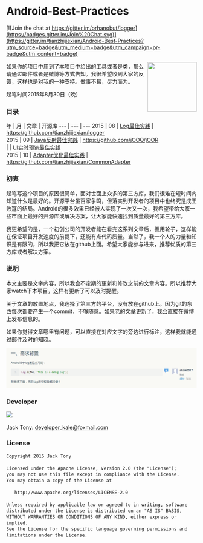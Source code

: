 # Android-Best-Practices

[![Join the chat at https://gitter.im/orhanobut/logger](https://badges.gitter.im/Join%20Chat.svg)](https://gitter.im/tianzhijiexian/Android-Best-Practices?utm_source=badge&utm_medium=badge&utm_campaign=pr-badge&utm_content=badge)

<img align="right" src='https://raw.githubusercontent.com/tianzhijiexian/Android-Best-Practices/master/images/logo.png' width='130' height='130'/>

如果你的项目中用到了本项目中给出的工具或者是类，那么请通过邮件或者是微博等方式告知。我很希望收到大家的反馈，这样也是对我的一种支持。做事不易，尽力而为。  

起笔时间2015年8月30日（晚）  

### 目录   

年 | 月 | 文章 | 开源库
--- | --- | ---
2015 | 08 | [Log最佳实践](https://www.zybuluo.com/shark0017/note/163330)  | https://github.com/tianzhijiexian/logger  
2015 | 09 | [Java反射最佳实践](https://github.com/tianzhijiexian/Android-Best-Practices/blob/master/2015.9/reflect/reflect.md) | https://github.com/jOOQ/jOOR   
     |    | [UI实时预览最佳实践](https://github.com/tianzhijiexian/Android-Best-Practices/blob/master/2015.9/ui/ui.md)  
2015 | 10 | [Adapter优化最佳实践](https://www.zybuluo.com/shark0017/note/202443) | https://github.com/tianzhijiexian/CommonAdapter  

### 初衷  
起笔写这个项目的原因很简单，面对世面上众多的第三方库，我们很难在短时间内知道什么是最好的。开源平台虽百家争鸣，但落实到开发者的项目中也终究是成王败寇的结局。Android的很多效果已经被人实现了一次又一次，我希望带给大家一些市面上最好的开源库或解决方案，让大家能快速找到质量最好的第三方库。   

我更希望的是，一个初创公司的开发者能在看完这系列文章后，善用轮子，这样能在保证项目开发速度的前提下，还能有点代码质量。当然了，我一个人的力量和知识是有限的，所以我把它放在github上面。希望大家能参与进来，推荐优质的第三方库或者解决方案。

### 说明
本文主要是文字内容，所以我会不定期的更新和修改之前的文章内容。所以推荐大家watch下本项目，这样有更新了可以及时提醒。   

关于文章的放置地点，我选择了第三方的平台，没有放在github上。因为git的东西每次都要产生一个commit，不够随意。如果老的文章更新了，我会直接在微博上发布信息的。

如果你觉得文章哪里有问题，可以直接在对应文字的旁边进行标注，这样我就能通过邮件及时的知晓。  

![](./images/comment.png)   

### Developer  

![](https://avatars3.githubusercontent.com/u/9552155?v=3&s=460)   

Jack Tony: <developer_kale@foxmail.com>  

### License

    Copyright 2016 Jack Tony

    Licensed under the Apache License, Version 2.0 (the "License");
    you may not use this file except in compliance with the License.
    You may obtain a copy of the License at

       http://www.apache.org/licenses/LICENSE-2.0

    Unless required by applicable law or agreed to in writing, software
    distributed under the License is distributed on an "AS IS" BASIS,
    WITHOUT WARRANTIES OR CONDITIONS OF ANY KIND, either express or implied.
    See the License for the specific language governing permissions and
    limitations under the License.
